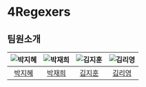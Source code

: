 # 4Regexers

## 팀원소개
| ![박지혜](https://avatars.githubusercontent.com/u/153366521?v=4) | ![박재희](https://avatars.githubusercontent.com/u/193316939?v=4) | ![김지훈](https://github.com/user-attachments/assets/ca3f8532-883a-456b-aaac-4f7f39576a85)| ![김리영](https://avatars.githubusercontent.com/u/193798531?v=4) |
|:--------------------:|:--------------------:|:--------------------:|:--------------------:|
| [박지혜](https://github.com/parkjhhh) | [박재희](https://github.com/JaeHee-devSpace) | [김지훈](https://github.com/wild-turkey)| [김리영](https://github.com/riyeong0916) |
<br/>
